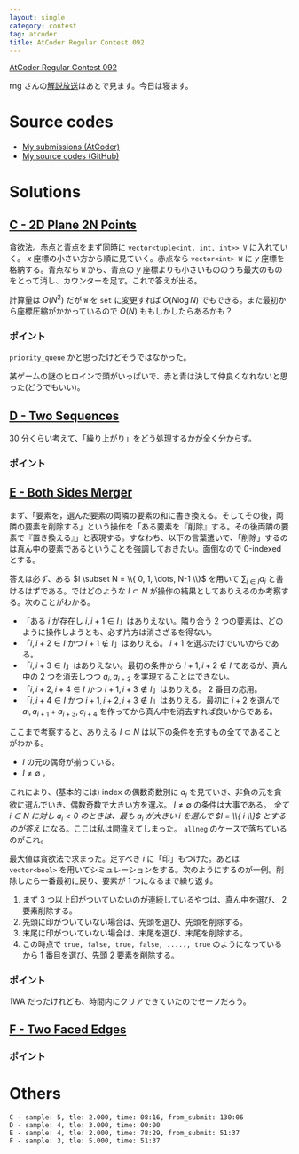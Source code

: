 ```yaml
---
layout: single
category: contest
tag: atcoder
title: AtCoder Regular Contest 092
---
```


[AtCoder Regular Contest 092](https://atcoder.jp/contests/arc092)

rng さんの[解説放送](https://youtu.be/DqqPuIZvJTk)はあとで見ます。今日は寝ます。

# Source codes

- [My submissions (AtCoder)](https://atcoder.jp/contests/arc092/submissions?f.User=kazunetakahashi)
- [My source codes (GitHub)](https://github.com/kazunetakahashi/atcoder/tree/master/2018/0317_ARC092)

# Solutions

## [C - 2D Plane 2N Points](https://atcoder.jp/contests/arc092/tasks/arc092_a)

貪欲法。赤点と青点をまず同時に `vector<tuple<int, int, int>> V` に入れていく。 $x$ 座標の小さい方から順に見ていく。赤点なら `vector<int> W` に $y$ 座標を格納する。青点なら `W` から、青点の $y$ 座標よりも小さいもののうち最大のものをとって消し、カウンターを足す。これで答えが出る。

計算量は $O(N^2)$ だが `W` を `set` に変更すれば $O(N \log N)$ でもできる。また最初から座標圧縮がかかっているので $O(N)$ ももしかしたらあるかも？

### ポイント

`priority_queue` かと思ったけどそうではなかった。

某ゲームの謎のヒロインで頭がいっぱいで、赤と青は決して仲良くなれないと思った(どうでもいい)。

## [D - Two Sequences](https://atcoder.jp/contests/arc092/tasks/arc092_b)

30 分くらい考えて、「繰り上がり」をどう処理するかが全く分からず。

### ポイント



## [E - Both Sides Merger](https://atcoder.jp/contests/arc092/tasks/arc092_c)

まず、「要素を，選んだ要素の両隣の要素の和に書き換える。そしてその後，両隣の要素を削除する」という操作を「ある要素を『削除』する。その後両隣の要素で『置き換える』」と表現する。すなわち、以下の言葉遣いで、「削除」するのは真ん中の要素であるということを強調しておきたい。面倒なので $0$-indexed とする。

答えは必ず、ある $I \subset N = \\{ 0, 1, \dots, N-1 \\}$ を用いて $\sum_{i \in I} a_i$ と書けるはずである。ではどのような $I \subset N$ が操作の結果としてありえるのか考察する。次のことがわかる。

- 「ある $i$ が存在し $i, i+1 \in I$」はありえない。隣り合う $2$ つの要素は、どのように操作しようとも、必ず片方は消さざるを得ない。
- 「$i, i+2 \in I$ かつ $i+1 \not \in I$」はありえる。 $i+1$ を選ぶだけでいいからである。
- 「$i, i+3 \in I$」はありえない。最初の条件から $i+1, i+2 \not \in I$ であるが、真ん中の $2$ つを消去しつつ $a_i, a_{i+3}$ を実現することはできない。
- 「$i, i+2, i+4 \in I$ かつ $i+1, i+3 \not \in I$」はありえる。 2 番目の応用。
- 「$i, i+4 \in I$ かつ $i+1, i+2, i+3 \not \in I$」はありえる。最初に $i+2$ を選んで $a_i, a_{i+1}+a_{i+3}, a_{i+4}$ を作ってから真ん中を消去すれば良いからである。

ここまで考察すると、ありえる $I \subset N$ は以下の条件を充すもの全てであることがわかる。

- $I$ の元の偶奇が揃っている。
- $I \neq \emptyset$ 。

これにより、(基本的には) index の偶数奇数別に $a_i$ を見ていき、非負の元を貪欲に選んでいき、偶数奇数で大きい方を選ぶ。 $I \neq \emptyset$ の条件は大事である。 *全て $i \in N$ に対し $a_i < 0$ のときは、最も $a_i$ が大きい $i$ を選んで $I = \\{ i \\}$ とするのが答え* になる。ここは私は間違えてしまった。 `allneg` のケースで落ちているのがこれ。

最大値は貪欲法で求まった。足すべき $i$ に「印」もつけた。あとは `vector<bool>` を用いてシミュレーションをする。次のようにするのが一例。削除したら一番最初に戻り、要素が 1 つになるまで繰り返す。

1. まず 3 つ以上印がついていないのが連続しているやつは、真ん中を選び、 2 要素削除する。
2. 先頭に印がついていない場合は、先頭を選び、先頭を削除する。
3. 末尾に印がついていない場合は、末尾を選び、末尾を削除する。
4. この時点で `true, false, true, false, ....., true` のようになっているから $1$ 番目を選び、先頭 2 要素を削除する。

### ポイント

1WA だったけれども、時間内にクリアできていたのでセーフだろう。

## [F - Two Faced Edges](https://atcoder.jp/contests/arc092/tasks/arc092_d)



### ポイント



# Others

```
C - sample: 5, tle: 2.000, time: 08:16, from_submit: 130:06
D - sample: 4, tle: 3.000, time: 00:00
E - sample: 4, tle: 2.000, time: 78:29, from_submit: 51:37
F - sample: 3, tle: 5.000, time: 51:37
```
